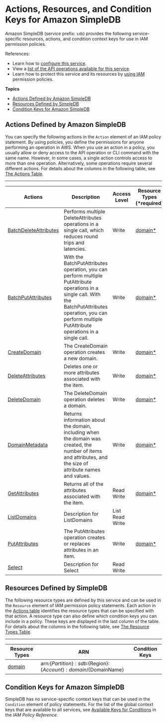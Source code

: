 # Actions, Resources, and Condition Keys for Amazon SimpleDB<a name="list_amazonsimpledb"></a>

Amazon SimpleDB \(service prefix: `sdb`\) provides the following service\-specific resources, actions, and condition context keys for use in IAM permission policies\.

References:
+ Learn how to [configure this service](http://docs.aws.amazon.com/AmazonSimpleDB/latest/DeveloperGuide/)\.
+ View a [list of the API operations available for this service](http://docs.aws.amazon.com/AmazonSimpleDB/latest/DeveloperGuide/)\.
+ Learn how to protect this service and its resources by [using IAM](http://docs.aws.amazon.com/AmazonSimpleDB/latest/DeveloperGuide/UsingIAMWithSDB.html) permission policies\.

**Topics**
+ [Actions Defined by Amazon SimpleDB](#amazonsimpledb-actions-as-permissions)
+ [Resources Defined by SimpleDB](#amazonsimpledb-resources-for-iam-policies)
+ [Condition Keys for Amazon SimpleDB](#amazonsimpledb-policy-keys)

## Actions Defined by Amazon SimpleDB<a name="amazonsimpledb-actions-as-permissions"></a>

You can specify the following actions in the `Action` element of an IAM policy statement\. By using policies, you define the permissions for anyone performing an operation in AWS\. When you use an action in a policy, you usually allow or deny access to the API operation or CLI command with the same name\. However, in some cases, a single action controls access to more than one operation\. Alternatively, some operations require several different actions\. For details about the columns in the following table, see [The Actions Table](reference_policies_actions-resources-contextkeys.md#actions_table)\.


****  

| Actions | Description | Access Level | Resource Types \(\*required\) | Condition Keys | Dependent Actions | 
| --- | --- | --- | --- | --- | --- | 
| [BatchDeleteAttributes](http://docs.aws.amazon.com/AmazonSimpleDB/latest/DeveloperGuide/API_BatchDeleteAttributes.html) | Performs multiple DeleteAttributes operations in a single call, which reduces round trips and latencies\. | Write  | [domain\*](#amazonsimpledb-domain)  |  |  | 
| [BatchPutAttributes](http://docs.aws.amazon.com/AmazonSimpleDB/latest/DeveloperGuide/API_BatchPutAttributes.html) | With the BatchPutAttributes operation, you can perform multiple PutAttribute operations in a single call\. With the BatchPutAttributes operation, you can perform multiple PutAttribute operations in a single call\. | Write  | [domain\*](#amazonsimpledb-domain)  |  |  | 
| [CreateDomain](http://docs.aws.amazon.com/AmazonSimpleDB/latest/DeveloperGuide/API_CreateDomain.html) | The CreateDomain operation creates a new domain\. | Write  | [domain\*](#amazonsimpledb-domain)  |  |  | 
| [DeleteAttributes](http://docs.aws.amazon.com/AmazonSimpleDB/latest/DeveloperGuide/API_DeleteAttributes.html) | Deletes one or more attributes associated with the item\. | Write  | [domain\*](#amazonsimpledb-domain)  |  |  | 
| [DeleteDomain](http://docs.aws.amazon.com/AmazonSimpleDB/latest/DeveloperGuide/API_DeleteDomain.html) | The DeleteDomain operation deletes a domain\. | Write  | [domain\*](#amazonsimpledb-domain)  |  |  | 
| [DomainMetadata](http://docs.aws.amazon.com/AmazonSimpleDB/latest/DeveloperGuide/API_DomainMetadata.html) | Returns information about the domain, including when the domain was created, the number of items and attributes, and the size of attribute names and values\. | Write  | [domain\*](#amazonsimpledb-domain)  |  |  | 
| [GetAttributes](http://docs.aws.amazon.com/AmazonSimpleDB/latest/DeveloperGuide/API_GetAttributes.html) | Returns all of the attributes associated with the item\. | Read Write  | [domain\*](#amazonsimpledb-domain)  |  |  | 
| [ListDomains](http://docs.aws.amazon.com/AmazonSimpleDB/latest/DeveloperGuide/API_ListDomains.html) | Description for ListDomains | List Read Write  |  |  |  | 
| [PutAttributes](http://docs.aws.amazon.com/AmazonSimpleDB/latest/DeveloperGuide/API_PutAttributes.html) | The PutAttributes operation creates or replaces attributes in an item\. | Write  | [domain\*](#amazonsimpledb-domain)  |  |  | 
| [Select](http://docs.aws.amazon.com/AmazonSimpleDB/latest/DeveloperGuide/API_Select.html) | Description for Select | Read Write  |  |  |  | 

## Resources Defined by SimpleDB<a name="amazonsimpledb-resources-for-iam-policies"></a>

The following resource types are defined by this service and can be used in the `Resource` element of IAM permission policy statements\. Each action in the [Actions table](#amazonsimpledb-actions-as-permissions) identifies the resource types that can be specified with that action\. A resource type can also define which condition keys you can include in a policy\. These keys are displayed in the last column of the table\. For details about the columns in the following table, see [The Resource Types Table](reference_policies_actions-resources-contextkeys.md#resources_table)\.


****  

| Resource Types | ARN | Condition Keys | 
| --- | --- | --- | 
| [domain](http://docs.aws.amazon.com/sdb/latest/APIReference/DataModel.html) | arn:$\{Partition\}:sdb:$\{Region\}:$\{Account\}:domain/$\{DomainName\} |  | 

## Condition Keys for Amazon SimpleDB<a name="amazonsimpledb-policy-keys"></a>

SimpleDB has no service\-specific context keys that can be used in the `Condition` element of policy statements\. For the list of the global context keys that are available to all services, see [Available Keys for Conditions](http://docs.aws.amazon.com/IAM/latest/UserGuide/reference_policies_condition-keys.html#AvailableKeys) in the *IAM Policy Reference*\.